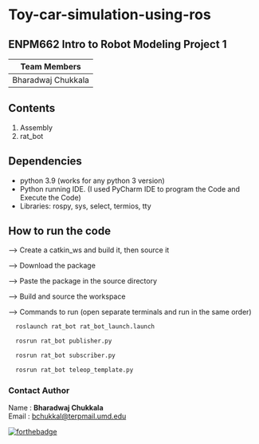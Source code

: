 # Toy-car-simulation-using-ros

## ENPM662 Intro to Robot Modeling Project 1

|Team Members
|--
|Bharadwaj Chukkala

## Contents
1. Assembly
2. rat_bot

## Dependencies
- python 3.9 (works for any python 3 version)
- Python running IDE. (I used PyCharm IDE to program the Code and Execute the Code)
- Libraries: rospy, sys, select, termios, tty

## How to run the code
--> Create a catkin_ws and build it, then source it

--> Download the package

--> Paste the package in the source directory

--> Build and source the workspace

--> Commands to run (open separate terminals and run in the same order)
```bash
  roslaunch rat_bot rat_bot_launch.launch
```
```bash
  rosrun rat_bot publisher.py
```
```bash
  rosrun rat_bot subscriber.py
```
```bash
  rosrun rat_bot teleop_template.py
```

### Contact Author

Name : __Bharadwaj Chukkala__ <br>
Email : bchukkal@terpmail.umd.edu <br>

[![forthebadge](https://forthebadge.com/images/badges/made-with-python.svg)](https://forthebadge.com)


